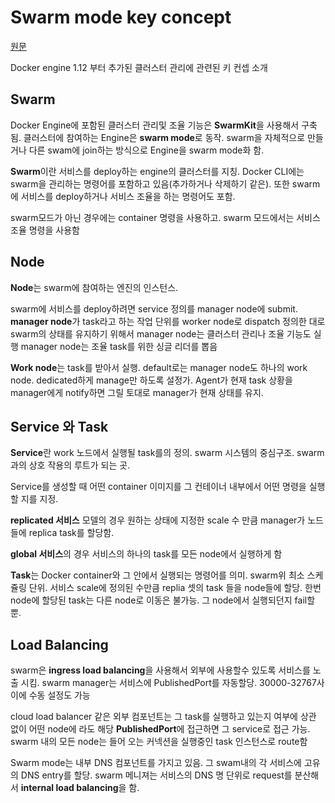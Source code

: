 # Swarm mode key concept

[원문](https://docs.docker.com/engine/swarm/key-concepts/)

Docker engine 1.12 부터 추가된 클러스터 관리에 관련된 키 컨셉 소개

## Swarm
Docker Engine에 포함된 클러스터 관리및 조율 기능은 **SwarmKit**을 사용해서 구축됨. 클러스터에 참여하는 Engine은 **swarm mode**로 동작. swarm을 자체적으로 만들거나 다른 swam에 join하는 방식으로 Engine을 swarm mode화 함.

**Swarm**이란 서비스를 deploy하는 engine의 클러스터를 지칭. Docker CLI에는 swarm을 관리하는 명령어를 포함하고 있음(추가하거나 삭제하기 같은). 또한 swarm에 서비스를 deploy하거나 서비스 조율을 하는 명령어도 포함.

 swarm모드가 아닌 경우에는 container 명령을 사용하고. swarm 모드에서는 서비스 조율 명령을 사용함

## Node
**Node**는 swarm에 참여하는 엔진의 인스턴스.

swarm에 서비스를 deploy하려면 service 정의를 manager node에 submit.
**manager node**가 task라고 하는 작업 단위를 worker node로 dispatch
정의한 대로 swarm의 상태를 유지하기 위해서 manager node는 클러스터 관리나 조율 기능도 실행
manager node는 조율 task를 위한 싱글 리더를 뽑음

**Work node**는 task를 받아서 실행.
default로는 manager node도 하나의 work node. dedicated하게 manage만 하도록 설정가.
Agent가 현재 task 상황을 manager에게 notify하면 그릴 토대로 manager가 현재 상태를 유지.

## Service 와 Task
**Service**란 work 노드에서 실행될 task를의 정의. swarm 시스템의 중심구조. swarm과의 상호 작용의 루트가 되는 곳.

Service를 생성할 때 어떤 container 이미지를 그 컨테이너 내부에서 어떤 명령을 실행할 지를 지정.

**replicated 서비스** 모델의 경우 원하는 상태에 지정한 scale 수 만큼 manager가 노드들에 replica task를 할당함.

**global 서비스**의 경우 서비스의 하나의 task를 모든 node에서 실행하게 함

**Task**는 Docker container와 그 안에서 실행되는 명령어를 의미. swarm위 최소 스케쥴링 단위. 서비스 scale에 정의된 수만큼 replia 셋의 task 들을 node들에 할당. 한번 node에 할당된 task는 다른 node로 이동은 불가능. 그 node에서 실행되던지 fail할 뿐.

## Load Balancing
swarm은 **ingress load balancing**을 사용해서 외부에 사용할수 있도록 서비스를 노출 시킴.
swarm manager는 서비스에 PublishedPort를 자동할당. 30000-32767사이에 수동 설정도 가능

cloud load balancer 같은 외부 컴포넌트는 그 task를 실행하고 있는지 여부에 상관 없이 어떤 node에 라도 해당 **PublishedPort**에 접근하면 그 service로 접근 가능. swarm 내의 모든 node는 들어 오는 커넥션을 실행중인 task 인스턴스로 route함

Swarm mode는 내부 DNS 컴포넌트를 가지고 있음. 그 swam내의 각 서비스에 고유의 DNS entry를 할당. swarm 메니져는 서비스의 DNS 명 단위로 request를 분산해서 **internal load balancing**을 함.
